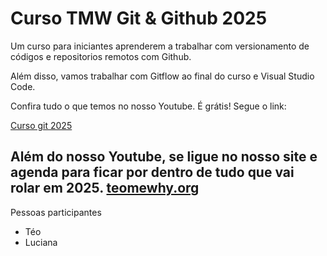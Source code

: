 # Curso TMW Git & Github 2025

Um curso para iniciantes aprenderem a trabalhar com versionamento de códigos e repositorios remotos com Github.

Além disso, vamos trabalhar com Gitflow ao final do curso e Visual Studio Code.

Confira tudo o que temos no nosso Youtube. É grátis! Segue o link:

[Curso git 2025](https://youtube.com.br/teomewhy)

Além do nosso Youtube, se ligue no nosso site e agenda para ficar por dentro de tudo
que vai rolar em 2025.
[teomewhy.org](https://teomewhy.org/schedule)
------
Pessoas participantes 

- Téo 
- Luciana 